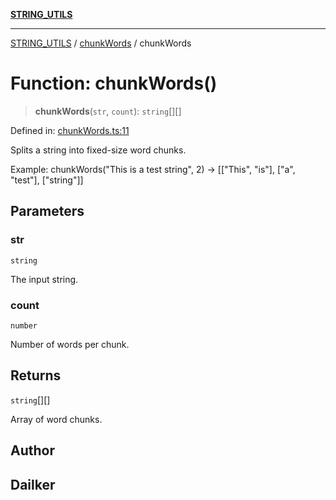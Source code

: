 [**STRING_UTILS**](../../README.md)

***

[STRING_UTILS](../../README.md) / [chunkWords](../README.md) / chunkWords

# Function: chunkWords()

> **chunkWords**(`str`, `count`): `string`[][]

Defined in: [chunkWords.ts:11](https://github.com/dailker/everyutil/blob/d99125d64df5681bba8d2a0f0d24c32625cbf289/src/string/chunkWords.ts#L11)

Splits a string into fixed-size word chunks.

Example: chunkWords("This is a test string", 2) → [["This", "is"], ["a", "test"], ["string"]]

## Parameters

### str

`string`

The input string.

### count

`number`

Number of words per chunk.

## Returns

`string`[][]

Array of word chunks.

## Author

## Dailker
